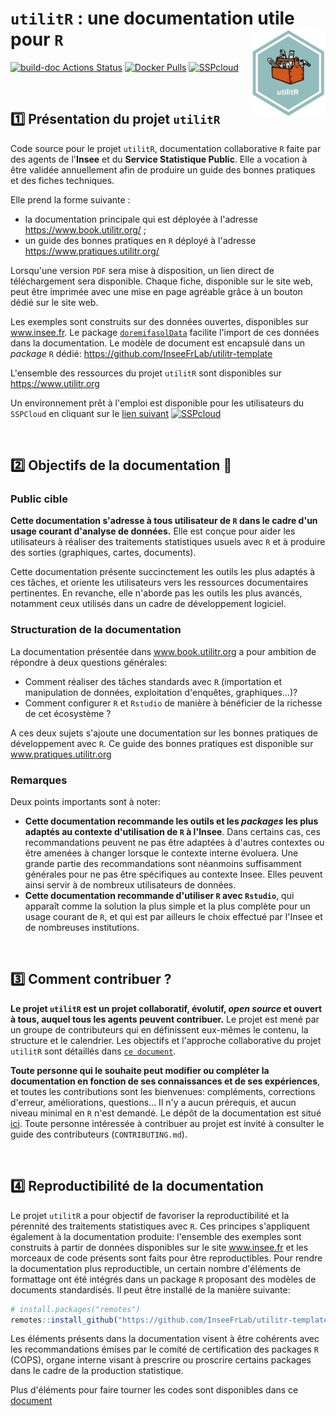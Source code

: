 # `utilitR` : une documentation utile pour `R`  <a href='https://www.utilitr.org'><img src='resources/logo-utilitR.svg' align="right" height="139px" /></a>

<!-- badges: start -->
[![build-doc Actions Status](https://github.com/InseeFrLab/utilitR/workflows/Production%20de%20la%20documentation/badge.svg)](https://github.com/InseeFrLab/utilitR/actions)
[![Docker Pulls](https://img.shields.io/docker/pulls/inseefrlab/utilitr)](https://hub.docker.com/repository/docker/inseefrlab/utilitr/general)
[![SSPcloud](https://img.shields.io/badge/SSPcloud-Tester%20via%20SSP--cloud-informational?logo=R)](https://datalab.sspcloud.fr/launcher/inseefrlab-helm-charts-datascience/rstudio?onyxia.friendlyName=%C2%ABrstudio-utilitr%C2%BB&init.personnalInit=%C2%ABhttps%3A%2F%2Fraw.githubusercontent.com%2FInseeFrLab%2FutilitR%2Fmaster%2Fresources%2Finit_9juin.sh%C2%BB&r.version=%C2%ABinseefrlab%2Futilitr%3A0.7.0%C2%BB)

<!--[![Binder](https://mybinder.org/badge_logo.svg)](https://mybinder.org/v2/gl/linogaliana%2FdocumentationR/binder?urlpath=rstudio)--->
<!-- badges: end -->

<br>

## :one: Présentation du projet `utilitR`
 
Code source pour le projet `utilitR`, documentation collaborative `R` 
faite par des agents de l'**Insee** et du **Service Statistique Public**.
Elle a vocation à être validée annuellement afin de produire un guide des bonnes pratiques et des fiches techniques.

Elle prend la forme suivante :

* la documentation principale qui est déployée à l'adresse <https://www.book.utilitr.org/> ;
* un guide des bonnes pratiques en `R` déployé à l'adresse <https://www.pratiques.utilitr.org/>

Lorsqu'une version `PDF` sera mise à disposition, un lien direct de téléchargement sera 
disponible. Chaque fiche, disponible sur le site web, peut être imprimée
avec une mise en page agréable grâce à un bouton dédié sur le site web.

Les exemples sont construits sur des données ouvertes, disponibles sur www.insee.fr. 
Le package [`doremifasolData`](https://github.com/InseeFrLab/DoReMIFaSolData) facilite
l'import de ces données dans la documentation. Le modèle de document est
encapsulé dans un *package* `R` dédié: https://github.com/InseeFrLab/utilitr-template 

L'ensemble des ressources du projet `utilitR` sont disponibles sur https://www.utilitr.org

Un environnement prêt à l'emploi est disponible pour les utilisateurs du `SSPCloud` en cliquant
sur le [lien suivant](https://datalab.sspcloud.fr/launcher/inseefrlab-helm-charts-datascience/rstudio?onyxia.friendlyName=%C2%ABrstudio-utilitr%C2%BB&init.personnalInit=%C2%ABhttps%3A%2F%2Fraw.githubusercontent.com%2FInseeFrLab%2FutilitR%2Fmaster%2Fresources%2Finit_9juin.sh%C2%BB&r.version=%C2%ABinseefrlab%2Futilitr%3A0.7.0%C2%BB) [![SSPcloud](https://img.shields.io/badge/SSPcloud-Tester%20via%20SSP--cloud-informational?logo=R)](https://datalab.sspcloud.fr/launcher/inseefrlab-helm-charts-datascience/rstudio?onyxia.friendlyName=%C2%ABrstudio-utilitr%C2%BB&init.personnalInit=%C2%ABhttps%3A%2F%2Fraw.githubusercontent.com%2FInseeFrLab%2FutilitR%2Fmaster%2Fresources%2Finit_9juin.sh%C2%BB&r.version=%C2%ABinseefrlab%2Futilitr%3A0.7.0%C2%BB)

<br>

## :two: Objectifs de la documentation :book:

### Public cible

**Cette documentation s'adresse à tous utilisateur de `R` dans le cadre d'un usage courant d'analyse de données.**
Elle est conçue pour aider les utilisateurs à réaliser des traitements statistiques usuels avec `R` et à produire des sorties (graphiques, cartes, documents).

Cette documentation présente succinctement les outils les plus adaptés à ces tâches, et oriente les utilisateurs vers les ressources documentaires pertinentes. En revanche, elle n'aborde pas les outils les plus avancés, notamment ceux utilisés dans un cadre de développement logiciel.

### Structuration de la documentation

La documentation présentée dans www.book.utilitr.org a pour ambition de répondre à deux questions générales:

* Comment réaliser des tâches standards avec `R` (importation et manipulation de données, exploitation d'enquêtes, graphiques...)?
* Comment configurer `R` et `Rstudio` de manière à bénéficier de la richesse de cet écosystème ?

A ces deux sujets s'ajoute une documentation sur les bonnes pratiques de développement avec `R`. 
Ce guide des bonnes pratiques est disponible sur www.pratiques.utilitr.org

### Remarques

Deux points importants sont à noter:

* **Cette documentation recommande les outils et les *packages* les plus adaptés au contexte d'utilisation de `R` à l'Insee**. Dans certains cas, ces recommandations peuvent ne pas être adaptées à d'autres contextes ou être amenées à changer lorsque le contexte interne évoluera. Une grande partie des recommandations sont néanmoins suffisamment générales pour ne pas être spécifiques au contexte Insee. Elles peuvent ainsi servir à de nombreux utilisateurs de données. 
* **Cette documentation recommande d'utiliser `R` avec `Rstudio`**, qui apparaît comme la solution la plus simple et la plus complète pour un usage courant de `R`, et qui est par ailleurs le choix effectué par l'Insee et de nombreuses institutions.

<br>

## :three: Comment contribuer ?

**Le projet `utilitR` est un projet collaboratif, évolutif, *open source* et ouvert à tous, auquel tous les agents peuvent contribuer.**
Le projet est mené par un groupe de contributeurs qui en définissent eux-mêmes le contenu, la structure
et le calendrier. Les objectifs et l'approche collaborative du projet `utilitR` sont détaillés dans [`ce document`](Manifeste.md).

**Toute personne qui le souhaite peut modifier ou compléter la documentation en fonction de ses connaissances et de ses expériences**, et toutes les contributions sont les bienvenues: compléments, corrections d'erreur, améliorations, questions... Il n'y a aucun prérequis, et aucun niveau minimal en `R` n'est demandé. Le dépôt de la documentation est situé [ici](https://github.com/InseeFrLab/utilitR). Toute personne intéressée à contribuer au projet est invité à consulter le guide des contributeurs (`CONTRIBUTING.md`).

<br>

## :four: Reproductibilité de la documentation

Le projet `utilitR` a pour objectif de favoriser la reproductibilité et
la pérennité des traitements statistiques avec `R`.
Ces principes s'appliquent également à la documentation produite: l'ensemble
des exemples sont construits à partir de données
disponibles sur le site www.insee.fr et les morceaux de code présents
sont faits pour être reproductibles. Pour rendre la documentation plus
reproductible, un certain nombre d'éléments de formattage ont été intégrés
dans un package `R` proposant des modèles de documents standardisés. Il
peut être installé de la manière suivante:

```r
# install.packages("remotes")
remotes::install_github("https://github.com/InseeFrLab/utilitr-template")
```

Les éléments présents dans la documentation visent à être cohérents avec
les recommandations émises par le comité de certification des packages `R` (COPS),
organe interne visant à prescrire ou proscrire certains packages dans le cadre
de la production statistique. 

Plus d'éléments pour faire tourner les codes sont disponibles 
dans ce [document](doc/extra_info.md)
